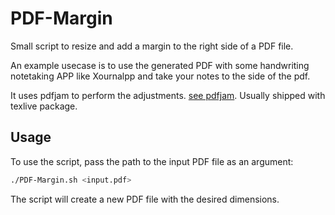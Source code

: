 # PDF-Margin
Small script to resize and add a margin to the right side of a PDF file. 

An example usecase is to use the generated PDF with some handwriting notetaking APP like Xournalpp
and take your notes to the side of the pdf. 

It uses pdfjam to perform the adjustments. [see pdfjam](https://github.com/rrthomas/pdfjam).
Usually shipped with texlive package.

## Usage
To use the script, pass the path to the input PDF file as an argument:

``` bash
./PDF-Margin.sh <input.pdf>
```
The script will create a new PDF file with the desired dimensions.  
